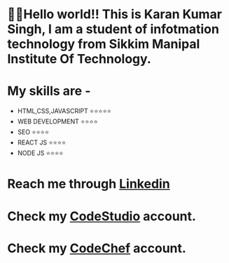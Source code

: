 # 👋👋Hello world!! This is Karan Kumar Singh, I am a student of infotmation technology from Sikkim Manipal Institute Of Technology.
# My skills are -
- HTML,CSS,JAVASCRIPT ⭐⭐⭐⭐⭐
- WEB DEVELOPMENT     ⭐⭐⭐⭐
- SEO                 ⭐⭐⭐⭐
- REACT JS            ⭐⭐⭐⭐
- NODE JS             ⭐⭐⭐⭐
# Reach me through [Linkedin](https://www.linkedin.com/in/karan-kumar-singh-031b621a6/?lipi=urn%3Ali%3Apage%3Aprofile_common_profile_index%3Bec2ebdf1-f979-4fbd-876e-6539d6ee99cd)
# Check my [CodeStudio](https://www.codingninjas.com/codestudio/profile/594de514-de4d-4e86-9d6e-73bea774ed6b) account.
# Check my [CodeChef](https://www.codechef.com/users/karancps17) account.

